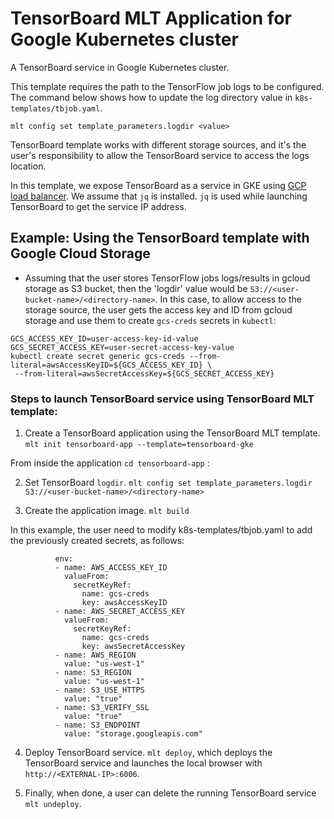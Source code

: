 # TensorBoard MLT Application for Google Kubernetes cluster

A TensorBoard service in Google Kubernetes cluster.

This template requires the path to the TensorFlow job logs to be configured.
The command below shows how to update the log directory value in `k8s-templates/tbjob.yaml`.

`mlt config set template_parameters.logdir <value>`

TensorBoard template works with different storage sources, and it's the user's responsibility to allow the TensorBoard service to access the logs location.

In this template, we expose TensorBoard as a service in GKE using [GCP load balancer](https://cloud.google.com/kubernetes-engine/docs/how-to/exposing-apps).
We assume that `jq` is installed. `jq` is used while launching TensorBoard to get the service IP address.



## Example: Using the TensorBoard template with Google Cloud Storage

- Assuming that the user stores TensorFlow jobs logs/results in gcloud storage as S3 bucket, then the 'logdir' value would be 
`S3://<user-bucket-name>/<directory-name>`. In this case, to allow access to the storage source, the user gets the access key and ID from gcloud storage and use them to create `gcs-creds` secrets in `kubectl`:

```
GCS_ACCESS_KEY_ID=user-access-key-id-value
GCS_SECRET_ACCESS_KEY=user-secret-access-key-value
kubectl create secret generic gcs-creds --from-literal=awsAccessKeyID=${GCS_ACCESS_KEY_ID} \
 --from-literal=awsSecretAccessKey=${GCS_SECRET_ACCESS_KEY}
 ```

### Steps to launch TensorBoard service using TensorBoard MLT template:

1. Create a TensorBoard application using the TensorBoard MLT template.
`mlt init tensorboard-app --template=tensorboard-gke`

From inside the application `cd tensorboard-app` :

2. Set TensorBoard `logdir`.
`mlt config set template_parameters.logdir S3://<user-bucket-name>/<directory-name>`

3. Create the application image.
`mlt build`

In this example, the user need to modify k8s-templates/tbjob.yaml to add the previously created secrets, as follows:

```
          env:
          - name: AWS_ACCESS_KEY_ID
            valueFrom:
              secretKeyRef:
                name: gcs-creds
                key: awsAccessKeyID
          - name: AWS_SECRET_ACCESS_KEY
            valueFrom:
              secretKeyRef:
                name: gcs-creds
                key: awsSecretAccessKey
          - name: AWS_REGION
            value: "us-west-1"
          - name: S3_REGION
            value: "us-west-1"
          - name: S3_USE_HTTPS
            value: "true"
          - name: S3_VERIFY_SSL
            value: "true"
          - name: S3_ENDPOINT
            value: "storage.googleapis.com"
```

4. Deploy TensorBoard service.
`mlt deploy`,
which deploys the TensorBoard service and launches the local browser with `http://<EXTERNAL-IP>:6006`.

7. Finally, when done, a user can delete the running TensorBoard service
`mlt undeploy`.
